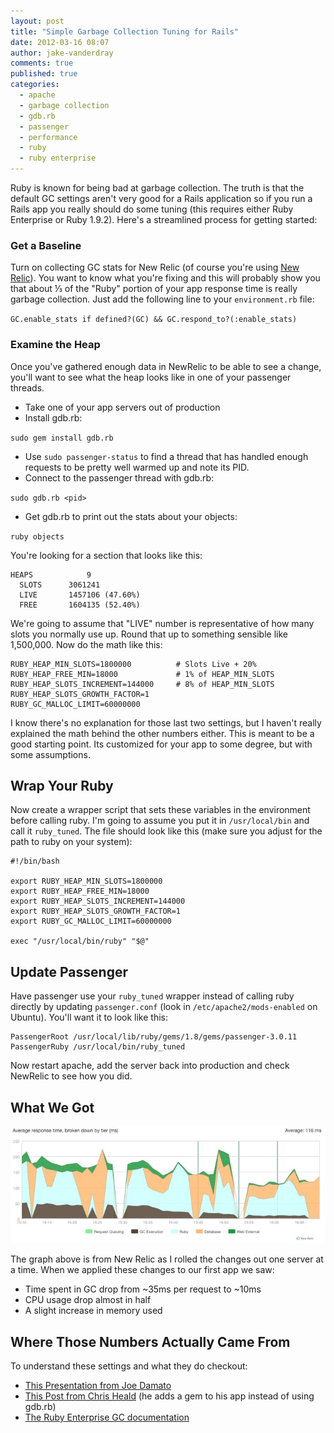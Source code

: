 ```yaml
---
layout: post
title: "Simple Garbage Collection Tuning for Rails"
date: 2012-03-16 08:07
author: jake-vanderdray
comments: true
published: true
categories: 
  - apache
  - garbage collection
  - gdb.rb
  - passenger
  - performance
  - ruby
  - ruby enterprise
---
```


Ruby is known for being bad at garbage collection.  The truth is that the default GC settings aren't very good for a Rails application so if you run a Rails app you really should do some tuning (this requires either Ruby Enterprise or Ruby 1.9.2).  Here's a streamlined process for getting started:

### Get a Baseline

Turn on collecting GC stats for New Relic (of course you're using [New Relic](http://newrelic.com/)).  You want to know what you're fixing and this will probably show you that about &#8531; of the "Ruby" portion of your app response time is really garbage collection.  Just add the following line to your `environment.rb` file:

`GC.enable_stats if defined?(GC) && GC.respond_to?(:enable_stats)`

<!-- more -->

### Examine the Heap

Once you've gathered enough data in NewRelic to be able to see a change, you'll want to see what the heap looks like in one of your passenger threads.  

* Take one of your app servers out of production
* Install gdb.rb:

`sudo gem install gdb.rb`

* Use `sudo passenger-status` to find a thread that has handled enough requests to be pretty well warmed up and note its PID.
* Connect to the passenger thread with gdb.rb:

`sudo gdb.rb <pid>`

* Get gdb.rb to print out the stats about your objects:

`ruby objects`

You're looking for a section that looks like this:

    HEAPS            9
      SLOTS      3061241
      LIVE       1457106 (47.60%)
      FREE       1604135 (52.40%)

We're going to assume that "LIVE" number is representative of how many slots you normally use up.  Round that up to something sensible like 1,500,000.  Now do the math like this:

    RUBY_HEAP_MIN_SLOTS=1800000          # Slots Live + 20%
    RUBY_HEAP_FREE_MIN=18000             # 1% of HEAP_MIN_SLOTS
    RUBY_HEAP_SLOTS_INCREMENT=144000     # 8% of HEAP_MIN_SLOTS
    RUBY_HEAP_SLOTS_GROWTH_FACTOR=1
    RUBY_GC_MALLOC_LIMIT=60000000

I know there's no explanation for those last two settings, but I haven't really explained the math behind the other numbers either.  This is meant to be a good starting point.  Its customized for your app to some degree, but with some assumptions.

## Wrap Your Ruby


Now create a wrapper script that sets these variables in the environment before calling ruby.  I'm going to assume you put it in `/usr/local/bin` and call it `ruby_tuned`.  The file should look like this (make sure you adjust for the path to ruby on your system):

    #!/bin/bash

    export RUBY_HEAP_MIN_SLOTS=1800000
    export RUBY_HEAP_FREE_MIN=18000
    export RUBY_HEAP_SLOTS_INCREMENT=144000
    export RUBY_HEAP_SLOTS_GROWTH_FACTOR=1
    export RUBY_GC_MALLOC_LIMIT=60000000

    exec "/usr/local/bin/ruby" "$@"

## Update Passenger


Have passenger use your `ruby_tuned` wrapper instead of calling ruby directly by updating `passenger.conf` (look in `/etc/apache2/mods-enabled` on Ubuntu).  You'll want it to look like this:

    PassengerRoot /usr/local/lib/ruby/gems/1.8/gems/passenger-3.0.11
    PassengerRuby /usr/local/bin/ruby_tuned
    
Now restart apache, add the server back into production and check NewRelic to see how you did.

## What We Got

<img src="/images/Response_Time_GC.jpg">

The graph above is from New Relic as I rolled the changes out one server at a time.  When we applied these changes to our first app we saw:

* Time spent in GC drop from ~35ms per request to ~10ms
* CPU usage drop almost in half
* A slight increase in memory used

## Where Those Numbers Actually Came From

To understand these settings and what they do checkout:

* [This Presentation from Joe Damato](http://www.viddler.com/v/87ae120a)
* [This Post from Chris Heald](http://www.coffeepowered.net/2009/06/13/fine-tuning-your-garbage-collector/) (he adds a gem to his app instead of using gdb.rb) 
* [The Ruby Enterprise GC documentation](http://www.rubyenterpriseedition.com/documentation.html#_garbage_collector_performance_tuning)
